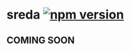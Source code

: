 # sreda [![npm version](https://badge.fury.io/js/sreda.svg)](https://badge.fury.io/js/sreda)
## COMING SOON
